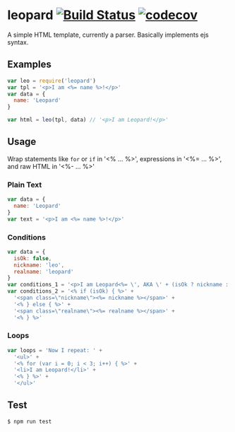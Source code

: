 # leopard [![Build Status](https://travis-ci.org/stop2stare/leopard.svg?branch=master)](https://travis-ci.org/stop2stare/leopard) [![codecov](https://codecov.io/gh/stop2stare/leopard/branch/master/graph/badge.svg)](https://codecov.io/gh/stop2stare/leopard)

A simple HTML template, currently a parser. Basically implements ejs syntax.

## Examples

``` js
var leo = require('leopard')
var tpl = '<p>I am <%= name %>!</p>'
var data = {
  name: 'Leopard'
}

var html = leo(tpl, data) // '<p>I am Leopard!</p>'
```

## Usage

Wrap statements like `for` or `if` in '<% ... %>', expressions in '<%= ... %>', and raw HTML in '<%- ... %>'

### Plain Text

``` js
var data = {
  name: 'Leopard'
}
var text = '<p>I am <%= name %>!</p>'
```

### Conditions

``` js
var data = {
  isOk: false,
  nickname: 'leo',
  realname: 'leopard'
}
var conditions_1 = '<p>I am Leopard<%= \', AKA \' + (isOk ? nickname : realname) + \'!\' %></p>'
var conditions_2 = '<% if (isOk) { %>' +
  '<span class=\"nickname\"><%= nickname %></span>' +
  '<% } else { %>' +
  '<span class=\"realname\"><%= realname %></span>' +
  '<% } %>'
```

### Loops

``` js
var loops = 'Now I repeat: ' +
  '<ul>' +
  '<% for (var i = 0; i < 3; i++) { %>' +
  '<li>I am Leopard!</li>' +
  '<% } %>' +
  '</ul>'
```

## Test

``` shell
$ npm run test
```


